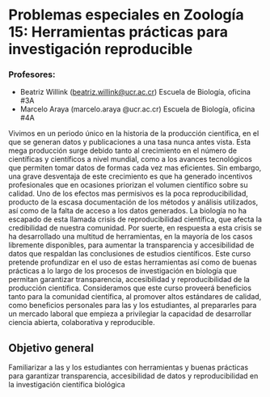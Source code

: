 # Problemas especiales en Zoología 15: Herramientas prácticas para investigación reproducible

### Profesores: 
- Beatriz Willink (beatriz.willink@ucr.ac.cr) Escuela de Biología, oficina #3A
- Marcelo Araya (marcelo.araya @ucr.ac.cr) Escuela de Biología, oficina #4A

Vivimos en un periodo único en la historia de la producción científica, en el que se generan datos y
publicaciones a una tasa nunca antes vista. Esta mega producción surge debido tanto al
crecimiento en el número de científicas y científicos a nivel mundial, como a los avances
tecnológicos que permiten tomar datos de formas cada vez mas eficientes. Sin embargo, una
grave desventaja de este crecimiento es que ha generado incentivos profesionales que en
ocasiones priorizan el volumen científico sobre su calidad. Uno de los efectos mas permisivos es
la poca reproducibilidad, producto de la escasa documentación de los métodos y análisis
utilizados, así como de la falta de acceso a los datos generados. La biología no ha escapado de
esta llamada crisis de reproducibilidad científica, que afecta la credibilidad de nuestra comunidad.
Por suerte, en respuesta a esta crisis se ha desarrollado una multitud de herramientas, en la
mayoría de los casos libremente disponibles, para aumentar la transparencia y accesibilidad de
datos que respaldan las conclusiones de estudios científicos. Este curso pretende profundizar en
el uso de estas herramientas así como de buenas prácticas a lo largo de los procesos de
investigación en biología que permitan garantizar transparencia, accesibilidad y reproducibilidad
de la producción científica. Consideramos que este curso proveerá beneficios tanto para la
comunidad científica, al promover altos estándares de calidad, como beneficios personales para
las y los estudiantes, al prepararles para un mercado laboral que empieza a privilegiar la
capacidad de desarrollar ciencia abierta, colaborativa y reproducible.

## Objetivo general

Familiarizar a las y los estudiantes con herramientas y buenas prácticas para garantizar
transparencia, accesibilidad de datos y reproducibilidad en la investigación científica biológica

